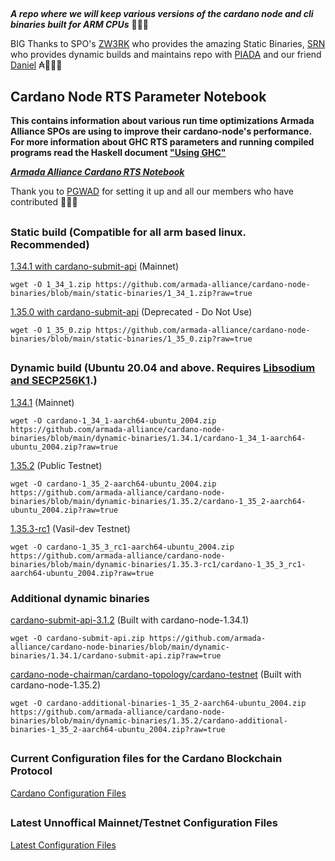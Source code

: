 ##
***A repo where we will keep various versions of the cardano node and cli binaries built for ARM CPUs*** 🏴‍☠️🦾

BIG Thanks to SPO's [ZW3RK](https://twitter.com/zw3rkpool/) who provides the amazing Static Binaries, [SRN](https://armada-alliance.com/stake-pools/cc1b1c03798884c636703443a23b8d9e827d6c0417921600394198a0) who provides dynamic builds and maintains repo with [PIADA](https://armada-alliance.com/stake-pools/b8d8742c7b7b512468448429c776b3b0f824cef460db61aa1d24bc65) and our friend [Daniel](https://github.com/rekuenkdr) ₳🏴‍☠️🙏
## Cardano Node RTS Parameter Notebook

**This contains information about various run time optimizations Armada Alliance SPOs are using to improve their cardano-node's performance. For more information about GHC RTS parameters and running compiled programs read the Haskell document ["Using GHC"](https://downloads.haskell.org/~ghc/latest/docs/html/users_guide/runtime_control.html)**

***[Armada Alliance Cardano RTS Notebook](https://docs.google.com/spreadsheets/d/1sw_fzqoubOEG6lMpWKVzCF8yISfY4YFAvnx_5E5T-1s/edit#gid=0)***

Thank you to [PGWAD](https://armada-alliance.com/stake-pools/7e45a7e6ab3afcf99120e97aedf84e706e43d829ddc610ad667a85a3) for setting it up and all our members who have contributed 🙏🏴‍☠️

##
### Static build (Compatible for all arm based linux. Recommended)
[1.34.1 with cardano-submit-api](https://github.com/armada-alliance/cardano-node-binaries/blob/main/static-binaries/1_34_1.zip?raw=true) (Mainnet)

```
wget -O 1_34_1.zip https://github.com/armada-alliance/cardano-node-binaries/blob/main/static-binaries/1_34_1.zip?raw=true
```

[1.35.0 with cardano-submit-api](https://github.com/armada-alliance/cardano-node-binaries/blob/main/static-binaries/1_35_0.zip?raw=true) (Deprecated - Do Not Use)

```
wget -O 1_35_0.zip https://github.com/armada-alliance/cardano-node-binaries/blob/main/static-binaries/1_35_0.zip?raw=true
```

##
### Dynamic build (Ubuntu 20.04 and above. Requires [Libsodium and SECP256K1](https://github.com/armada-alliance/cardano-node-binaries/blob/main/dynamic-binaries/1.35.0/README.MD).)
[1.34.1](https://github.com/armada-alliance/cardano-node-binaries/blob/main/dynamic-binaries/1.34.1/cardano-1_34_1-aarch64-ubuntu_2004.zip?raw=true) (Mainnet)

```
wget -O cardano-1_34_1-aarch64-ubuntu_2004.zip https://github.com/armada-alliance/cardano-node-binaries/blob/main/dynamic-binaries/1.34.1/cardano-1_34_1-aarch64-ubuntu_2004.zip?raw=true
```

[1.35.2](https://github.com/armada-alliance/cardano-node-binaries/blob/main/dynamic-binaries/1.35.2/cardano-1_35_2-aarch64-ubuntu_2004.zip?raw=true) (Public Testnet)

```
wget -O cardano-1_35_2-aarch64-ubuntu_2004.zip https://github.com/armada-alliance/cardano-node-binaries/blob/main/dynamic-binaries/1.35.2/cardano-1_35_2-aarch64-ubuntu_2004.zip?raw=true
```

[1.35.3-rc1](https://github.com/armada-alliance/cardano-node-binaries/blob/main/dynamic-binaries/1.35.3-rc1/cardano-1_35_3_rc1-aarch64-ubuntu_2004.zip?raw=true) (Vasil-dev Testnet)

```
wget -O cardano-1_35_3_rc1-aarch64-ubuntu_2004.zip https://github.com/armada-alliance/cardano-node-binaries/blob/main/dynamic-binaries/1.35.3-rc1/cardano-1_35_3_rc1-aarch64-ubuntu_2004.zip?raw=true
```

### Additional dynamic binaries

[cardano-submit-api-3.1.2](https://github.com/armada-alliance/cardano-node-binaries/blob/main/dynamic-binaries/1.34.1/cardano-submit-api.zip?raw=true) (Built with cardano-node-1.34.1)

```
wget -O cardano-submit-api.zip https://github.com/armada-alliance/cardano-node-binaries/blob/main/dynamic-binaries/1.34.1/cardano-submit-api.zip?raw=true
```

[cardano-node-chairman/cardano-topology/cardano-testnet](https://github.com/armada-alliance/cardano-node-binaries/blob/main/dynamic-binaries/1.35.2/cardano-additional-binaries-1_35_2-aarch64-ubuntu_2004.zip?raw=true) (Built with cardano-node-1.35.2)

```
wget -O cardano-additional-binaries-1_35_2-aarch64-ubuntu_2004.zip https://github.com/armada-alliance/cardano-node-binaries/blob/main/dynamic-binaries/1.35.2/cardano-additional-binaries-1_35_2-aarch64-ubuntu_2004.zip?raw=true
```

##
### Current Configuration files for the Cardano Blockchain Protocol

[Cardano Configuration Files](https://hydra.iohk.io/build/7654130/download/1/index.html)


##
### Latest Unnoffical Mainnet/Testnet Configuration Files
[Latest Configuration Files](https://hydra.iohk.io/job/Cardano/iohk-nix/cardano-deployment/latest-finished/download/1/index.html)
